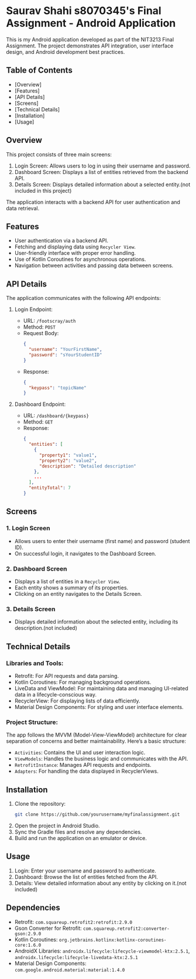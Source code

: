 # Saurav Shahi s8070345's Final Assignment - Android Application

This is my Android application developed as part of the NIT3213 Final Assignment. The project demonstrates API integration, user interface design, and Android development best practices.

## Table of Contents
- [Overview]
- [Features]
- [API Details]
- [Screens]
- [Technical Details]
- [Installation]
- [Usage]


## Overview
This project consists of three main screens:
1. Login Screen: Allows users to log in using their username and password.
2. Dashboard Screen: Displays a list of entities retrieved from the backend API.
3. Details Screen: Displays detailed information about a selected entity.(not included in this project)

The application interacts with a backend API for user authentication and data retrieval.

## Features
- User authentication via a backend API.
- Fetching and displaying data using `Recycler View`.
- User-friendly interface with proper error handling.
- Use of Kotlin Coroutines for asynchronous operations.
- Navigation between activities and passing data between screens.

## API Details
The application communicates with the following API endpoints:

1. Login Endpoint:
   - URL: `/footscray/auth`
   - Method: `POST`
   - Request Body:
     ```json
     {
       "username": "YourFirstName",
       "password": "sYourStudentID"
     }
     ```
   - Response:
     ```json
     {
       "keypass": "topicName"
     }
     ```

2. Dashboard Endpoint:
   - URL: `/dashboard/{keypass}`
   - Method: `GET`
   - Response:
     ```json
     {
       "entities": [
         {
           "property1": "value1",
           "property2": "value2",
           "description": "Detailed description"
         },
         ...
       ],
       "entityTotal": 7
     }
     ```

## Screens

### 1. Login Screen
- Allows users to enter their username (first name) and password (student ID).
- On successful login, it navigates to the Dashboard Screen.

### 2. Dashboard Screen
- Displays a list of entities in a `Recycler View`.
- Each entity shows a summary of its properties.
- Clicking on an entity navigates to the Details Screen.

### 3. Details Screen
- Displays detailed information about the selected entity, including its description.(not included)

## Technical Details

### Libraries and Tools:
- Retrofit: For API requests and data parsing.
- Kotlin Coroutines: For managing background operations.
- LiveData and ViewModel: For maintaining data and managing UI-related data in a lifecycle-conscious way.
- RecyclerView: For displaying lists of data efficiently.
- Material Design Components: For styling and user interface elements.

### Project Structure:
The app follows the MVVM (Model-View-ViewModel) architecture for clear separation of concerns and better maintainability. Here’s a basic structure:
- `Activities`: Contains the UI and user interaction logic.
- `ViewModels`: Handles the business logic and communicates with the API.
- `RetrofitInstance`: Manages API requests and endpoints.
- `Adapters`: For handling the data displayed in RecyclerViews.

## Installation

1. Clone the repository:
   ```bash
   git clone https://github.com/yourusername/myfinalassignment.git
   ```
2. Open the project in Android Studio.
3. Sync the Gradle files and resolve any dependencies.
4. Build and run the application on an emulator or device.

## Usage

1. Login: Enter your username and password to authenticate.
2. Dashboard: Browse the list of entities fetched from the API.
3. Details: View detailed information about any entity by clicking on it.(not included)

## Dependencies

- Retrofit: `com.squareup.retrofit2:retrofit:2.9.0`
- Gson Converter for Retrofit: `com.squareup.retrofit2:converter-gson:2.9.0`
- Kotlin Coroutines: `org.jetbrains.kotlinx:kotlinx-coroutines-core:1.6.0`
- AndroidX Libraries: `androidx.lifecycle:lifecycle-viewmodel-ktx:2.5.1`, `androidx.lifecycle:lifecycle-livedata-ktx:2.5.1`
- Material Design Components: `com.google.android.material:material:1.4.0`
